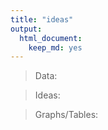 ```yaml
---
title: "ideas"
output: 
  html_document:
    keep_md: yes
---
```

> Data: 

> Ideas:

> Graphs/Tables:
